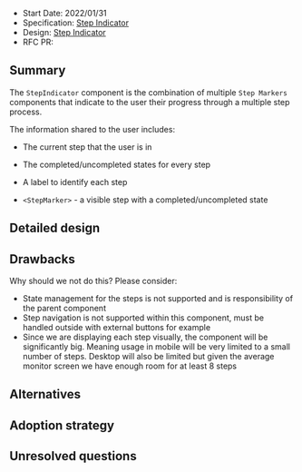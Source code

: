 - Start Date: 2022/01/31
- Specification: [Step Indicator](https://wwnorton1.sharepoint.com/:w:/g/DP/products_and_projects/nds/EYaT6DU_L9dJgpDUAm0brj0BTyXTdFEpfNOhvmPsaYnK_A?e=mpeK98)
- Design: [Step Indicator](https://zpl.io/a7prL4q)
- RFC PR:

## Summary

The `StepIndicator` component is the combination of multiple `Step Markers` components that indicate to the user their progress through a multiple step process.

The information shared to the user includes:

- The current step that the user is in
- The completed/uncompleted states for every step
- A label to identify each step

- `<StepMarker>` - a visible step with a completed/uncompleted state

## Detailed design

## Drawbacks

Why should we not do this? Please consider:

- State management for the steps is not supported and is responsibility of the parent component
- Step navigation is not supported within this component, must be handled outside with external buttons for example
- Since we are displaying each step visually, the component will be significantly big. Meaning usage in mobile will be very limited to a small number of steps. Desktop will also be limited but given the average monitor screen we have enough room for at least 8 steps

## Alternatives

## Adoption strategy

## Unresolved questions
